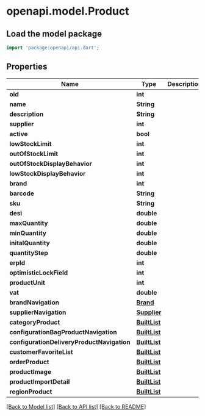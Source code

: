 # openapi.model.Product

## Load the model package
```dart
import 'package:openapi/api.dart';
```

## Properties
Name | Type | Description | Notes
------------ | ------------- | ------------- | -------------
**oid** | **int** |  | [optional] 
**name** | **String** |  | [optional] 
**description** | **String** |  | [optional] 
**supplier** | **int** |  | [optional] 
**active** | **bool** |  | [optional] 
**lowStockLimit** | **int** |  | [optional] 
**outOfStockLimit** | **int** |  | [optional] 
**outOfStockDisplayBehavior** | **int** |  | [optional] 
**lowStockDisplayBehavior** | **int** |  | [optional] 
**brand** | **int** |  | [optional] 
**barcode** | **String** |  | [optional] 
**sku** | **String** |  | [optional] 
**desi** | **double** |  | [optional] 
**maxQuantity** | **double** |  | [optional] 
**minQuantity** | **double** |  | [optional] 
**initalQuantity** | **double** |  | [optional] 
**quantityStep** | **double** |  | [optional] 
**erpId** | **int** |  | [optional] 
**optimisticLockField** | **int** |  | [optional] 
**productUnit** | **int** |  | [optional] 
**vat** | **double** |  | [optional] 
**brandNavigation** | [**Brand**](Brand.md) |  | [optional] 
**supplierNavigation** | [**Supplier**](Supplier.md) |  | [optional] 
**categoryProduct** | [**BuiltList<CategoryProduct>**](CategoryProduct.md) |  | [optional] 
**configurationBagProductNavigation** | [**BuiltList<Configuration>**](Configuration.md) |  | [optional] 
**configurationDeliveryProductNavigation** | [**BuiltList<Configuration>**](Configuration.md) |  | [optional] 
**customerFavoriteList** | [**BuiltList<CustomerFavoriteList>**](CustomerFavoriteList.md) |  | [optional] 
**orderProduct** | [**BuiltList<OrderProduct>**](OrderProduct.md) |  | [optional] 
**productImage** | [**BuiltList<ProductImage>**](ProductImage.md) |  | [optional] 
**productImportDetail** | [**BuiltList<ProductImportDetail>**](ProductImportDetail.md) |  | [optional] 
**regionProduct** | [**BuiltList<RegionProduct>**](RegionProduct.md) |  | [optional] 

[[Back to Model list]](../README.md#documentation-for-models) [[Back to API list]](../README.md#documentation-for-api-endpoints) [[Back to README]](../README.md)


